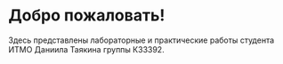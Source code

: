 # Добро пожаловать!

Здесь представлены лабораторные и практические работы студента ИТМО Даниила Таякина группы К33392. 
